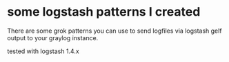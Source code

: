# some logstash patterns I created

There are some grok patterns you can use to send logfiles via logstash gelf output to your graylog instance.

tested with logstash 1.4.x
